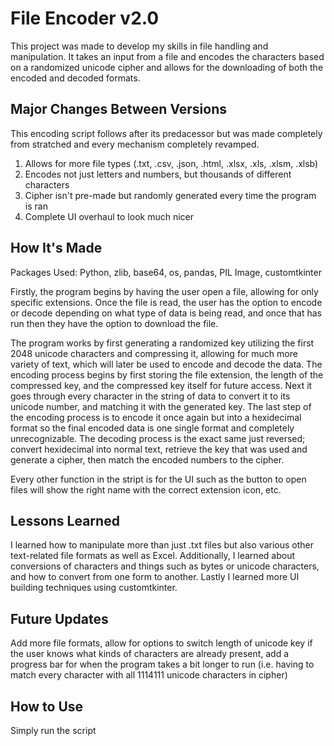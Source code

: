 # File Encoder v2.0
This project was made to develop my skills in file handling and manipulation. It takes an input from a file and encodes the characters based on a randomized unicode cipher and allows for the downloading of both the encoded and decoded formats.

## Major Changes Between Versions

This encoding script follows after its predacessor but was made completely from stratched and every mechanism completely revamped.
1. Allows for more file types (.txt, .csv, .json, .html, .xlsx, .xls, .xlsm, .xlsb)
2. Encodes not just letters and numbers, but thousands of different characters
3. Cipher isn't pre-made but randomly generated every time the program is ran
4. Complete UI overhaul to look much nicer

## How It's Made

Packages Used: Python, zlib, base64, os, pandas, PIL Image, customtkinter

Firstly, the program begins by having the user open a file, allowing for only specific extensions. Once the file is read, the user has the option to encode or decode depending on what type of data is being read, and once that has run then they have the option to download the file.

The program works by first generating a randomized key utilizing the first 2048 unicode characters and compressing it, allowing for much more variety of text, which will later be used to encode and decode the data. The encoding process begins by first storing the file extension, the length of the compressed key, and the compressed key itself for future access. Next it goes through every character in the string of data to convert it to its unicode number, and matching it with the generated key. The last step of the encoding process is to encode it once again but into a hexidecimal format so the final encoded data is one single format and completely unrecognizable. The decoding process is the exact same just reversed; convert hexidecimal into normal text, retrieve the key that was used and generate a cipher, then match the encoded numbers to the cipher.

Every other function in the stript is for the UI such as the button to open files will show the right name with the correct extension icon, etc.

## Lessons Learned

I learned how to manipulate more than just .txt files but also various other text-related file formats as well as Excel. Additionally, I learned about conversions of characters and things such as bytes or unicode characters, and how to convert from one form to another. Lastly I learned more UI building techniques using customtkinter.

## Future Updates

Add more file formats, allow for options to switch length of unicode key if the user knows what kinds of characters are already present, add a progress bar for when the program takes a bit longer to run (i.e. having to match every character with all 1114111 unicode characters in cipher)

## How to Use

Simply run the script
